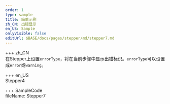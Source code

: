 ```yaml
---   
order: 1  
type: sample  
title: 简单示例   
zh_CN: 出错显示   
en_US: Sample
onlyVisible: false
editUrl: $BASE/docs/pages/stepper/md/stepper7.md
---      
```


+++ zh_CN   
在Stepper上设置<Code>errorType</Code>，将在当前步骤中显示出错标识。<Code>errorType</Code>可以设置成<Code>error</Code>或<Code>warning</Code>。

+++ en_US   
Stepper4

+++ SampleCode  
fileName: Stepper7
